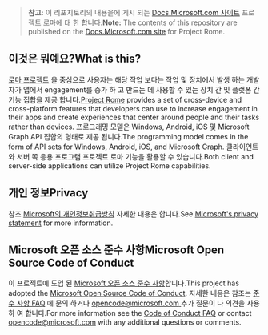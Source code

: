 > <span data-ttu-id="3641f-101">**참고:** 이 리포지토리의 내용을에 게시 되는 [Docs.Microsoft.com 사이트](https://docs.microsoft.com/windows/project-rome/) 프로젝트 로마에 대 한 합니다.</span><span class="sxs-lookup"><span data-stu-id="3641f-101">**Note:** The contents of this repository are published on the [Docs.Microsoft.com site](https://docs.microsoft.com/windows/project-rome/) for Project Rome.</span></span>

## <a name="what-is-this"></a><span data-ttu-id="3641f-102">이것은 뭐예요?</span><span class="sxs-lookup"><span data-stu-id="3641f-102">What is this?</span></span>
<span data-ttu-id="3641f-103">[로마 프로젝트](https://developer.microsoft.com/windows/project-rome) 을 중심으로 사용자는 해당 작업 보다는 작업 및 장치에서 발생 하는 개발자가 앱에서 engagement를 증가 하 고 만드는 데 사용할 수 있는 장치 간 및 플랫폼 간 기능 집합을 제공 합니다.</span><span class="sxs-lookup"><span data-stu-id="3641f-103">[Project Rome](https://developer.microsoft.com/windows/project-rome) provides a set of cross-device and cross-platform features that developers can use to increase engagement in their apps and create experiences that center around people and their tasks rather than devices.</span></span> <span data-ttu-id="3641f-104">프로그래밍 모델은 Windows, Android, iOS 및 Microsoft Graph API 집합의 형태로 제공 됩니다.</span><span class="sxs-lookup"><span data-stu-id="3641f-104">The programming model comes in the form of API sets for Windows, Android, iOS, and Microsoft Graph.</span></span> <span data-ttu-id="3641f-105">클라이언트와 서버 쪽 응용 프로그램 프로젝트 로마 기능을 활용할 수 있습니다.</span><span class="sxs-lookup"><span data-stu-id="3641f-105">Both client and server-side applications can utilize Project Rome capabilities.</span></span>

## <a name="privacy"></a><span data-ttu-id="3641f-106">개인 정보</span><span class="sxs-lookup"><span data-stu-id="3641f-106">Privacy</span></span>
<span data-ttu-id="3641f-107">참조 [Microsoft의 개인정보취급방침](https://privacy.microsoft.com/en-us/privacystatement/) 자세한 내용은 합니다.</span><span class="sxs-lookup"><span data-stu-id="3641f-107">See [Microsoft's privacy statement](https://privacy.microsoft.com/en-us/privacystatement/) for more information.</span></span> 

## <a name="microsoft-open-source-code-of-conduct"></a><span data-ttu-id="3641f-108">Microsoft 오픈 소스 준수 사항</span><span class="sxs-lookup"><span data-stu-id="3641f-108">Microsoft Open Source Code of Conduct</span></span>
<span data-ttu-id="3641f-109">이 프로젝트에 도입 된 [Microsoft 오픈 소스 준수 사항](https://opensource.microsoft.com/codeofconduct/)합니다.</span><span class="sxs-lookup"><span data-stu-id="3641f-109">This project has adopted the [Microsoft Open Source Code of Conduct](https://opensource.microsoft.com/codeofconduct/).</span></span>
<span data-ttu-id="3641f-110">자세한 내용은 참조는 [준수 사항 FAQ](https://opensource.microsoft.com/codeofconduct/faq/) 에 문의 하거나 [ opencode@microsoft.com ](mailto:opencode@microsoft.com) 추가 질문이 나 의견을 사용 하 여 합니다.</span><span class="sxs-lookup"><span data-stu-id="3641f-110">For more information see the [Code of Conduct FAQ](https://opensource.microsoft.com/codeofconduct/faq/) or contact [opencode@microsoft.com](mailto:opencode@microsoft.com) with any additional questions or comments.</span></span>
